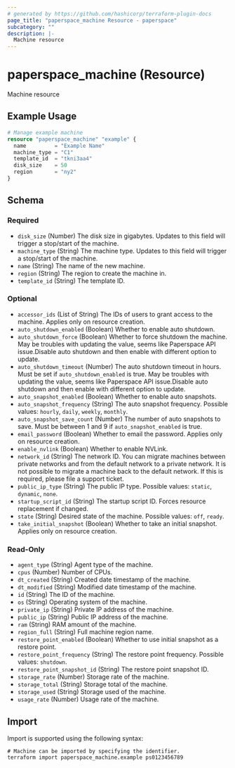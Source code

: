 ```yaml
---
# generated by https://github.com/hashicorp/terraform-plugin-docs
page_title: "paperspace_machine Resource - paperspace"
subcategory: ""
description: |-
  Machine resource
---
```


# paperspace_machine (Resource)

Machine resource

## Example Usage

```terraform
# Manage example machine
resource "paperspace_machine" "example" {
  name         = "Example Name"
  machine_type = "C1"
  template_id  = "tkni3aa4"
  disk_size    = 50
  region       = "ny2"
}
```

<!-- schema generated by tfplugindocs -->
## Schema

### Required

- `disk_size` (Number) The disk size in gigabytes. Updates to this field will trigger a stop/start of the machine.
- `machine_type` (String) The machine type. Updates to this field will trigger a stop/start of the machine.
- `name` (String) The name of the new machine.
- `region` (String) The region to create the machine in.
- `template_id` (String) The template ID.

### Optional

- `accessor_ids` (List of String) The IDs of users to grant access to the machine. Applies only on resource creation.
- `auto_shutdown_enabled` (Boolean) Whether to enable auto shutdown.
- `auto_shutdown_force` (Boolean) Whether to force shutdown the machine. May be troubles with updating the value, seems like Paperspace API issue.Disable auto shutdown and then enable with different option to update.
- `auto_shutdown_timeout` (Number) The auto shutdown timeout in hours. Must be set if `auto_shutdown_enabled` is true. May be troubles with updating the value, seems like Paperspace API issue.Disable auto shutdown and then enable with different option to update.
- `auto_snapshot_enabled` (Boolean) Whether to enable auto snapshots.
- `auto_snapshot_frequency` (String) The auto snapshot frequency. Possible values: `hourly`, `daily`, `weekly`, `monthly`.
- `auto_snapshot_save_count` (Number) The number of auto snapshots to save. Must be between 1 and 9 if `auto_snapshot_enabled` is true.
- `email_password` (Boolean) Whether to email the password. Applies only on resource creation.
- `enable_nvlink` (Boolean) Whether to enable NVLink.
- `network_id` (String) The network ID. You can migrate machines between private networks and from the default network to a private network. It is not possible to migrate a machine back to the default network. If this is required, please file a support ticket.
- `public_ip_type` (String) The public IP type. Possible values: `static`, `dynamic`, `none`.
- `startup_script_id` (String) The startup script ID. Forces resource replacement if changed.
- `state` (String) Desired state of the machine. Possible values: `off`, `ready`.
- `take_initial_snapshot` (Boolean) Whether to take an initial snapshot. Applies only on resource creation.

### Read-Only

- `agent_type` (String) Agent type of the machine.
- `cpus` (Number) Number of CPUs.
- `dt_created` (String) Created date timestamp of the machine.
- `dt_modified` (String) Modified date timestamp of the machine.
- `id` (String) The ID of the machine.
- `os` (String) Operating system of the machine.
- `private_ip` (String) Private IP address of the machine.
- `public_ip` (String) Public IP address of the machine.
- `ram` (String) RAM amount of the machine.
- `region_full` (String) Full machine region name.
- `restore_point_enabled` (Boolean) Whether to use initial snapshot as a restore point.
- `restore_point_frequency` (String) The restore point frequency. Possible values: `shutdown`.
- `restore_point_snapshot_id` (String) The restore point snapshot ID.
- `storage_rate` (Number) Storage rate of the machine.
- `storage_total` (String) Storage total of the machine.
- `storage_used` (String) Storage used of the machine.
- `usage_rate` (Number) Usage rate of the machine.

## Import

Import is supported using the following syntax:

```shell
# Machine can be imported by specifying the identifier.
terraform import paperspace_machine.example ps0123456789
```

